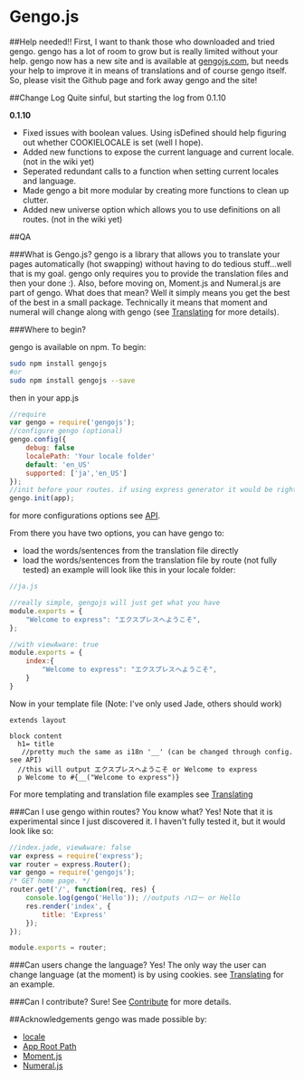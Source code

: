 Gengo.js
========

##Help needed!!
First, I want to thank those who downloaded and tried gengo. gengo has a lot of room to grow but is really limited without your help. gengo now has a new site and is available at [gengojs.com](http://www.gengojs.com), but needs your help to improve it
in means of translations and of course gengo itself. So, please visit the Github page and fork away gengo and the site!

##Change Log
Quite sinful, but starting the log from 0.1.10

**0.1.10**

* Fixed issues with boolean values. Using isDefined should help figuring out whether COOKIELOCALE is set (well I hope).
* Added new functions to expose the current language and current locale. (not in the wiki yet)
* Seperated redundant calls to a function when setting current locales and language.
* Made gengo a bit more modular by creating more functions to clean up clutter.
* Added new universe option which allows you to use definitions on all routes. (not in the wiki yet)


##QA

###What is Gengo.js?
gengo is a library that allows you to translate your pages automatically (hot swapping) without having to do tedious stuff...well that is my goal. gengo only requires you to provide the translation files and then your done :).
Also, before moving on, Moment.js and Numeral.js are part of gengo. What does that mean? Well it simply means you get the best of the best in a small package. Technically it means that moment and numeral will change along with gengo (see [Translating](https://github.com/iwatakeshi/gengojs/wiki/Translating) for more details). 

###Where to begin?

gengo is available on npm. To begin:
```bash
sudo npm install gengojs
#or
sudo npm install gengojs --save
```
then in your app.js
```js
//require
var gengo = require('gengojs');
//configure gengo (optional)
gengo.config({
    debug: false
    localePath: 'Your locale folder'
    default: 'en_US' 
    supported: ['ja','en_US']
});
//init before your routes. if using express generator it would be right after the last app.use
gengo.init(app);

```
for more configurations options see [API](https://github.com/iwatakeshi/gengojs/wiki/API).

From there you have two options, you can have gengo to:
* load the words/sentences from the translation file directly
* load the words/sentences from the translation file by route (not fully tested)
an example will look like this in your locale folder:

```js
//ja.js

//really simple, gengojs will just get what you have
module.exports = {
    "Welcome to express": "エクスプレスへようこそ",    
};

//with viewAware: true
module.exports = {
    index:{
        "Welcome to express": "エクスプレスへようこそ",
    }
}
```

Now in your template file (Note: I've only used Jade, others should work)
```jade
extends layout

block content
  h1= title
   //pretty much the same as i18n '__' (can be changed through config. see API)
  //this will output エクスプレスへようこそ or Welcome to express
  p Welcome to #{__("Welcome to express")} 
```
For more templating and translation file examples see [Translating](https://github.com/iwatakeshi/gengojs/wiki/Translating)

###Can I use gengo within routes?
You know what? Yes! Note that it is experimental since I just discovered it. I haven't fully tested it, but it would look like so:
```js
//index.jade, viewAware: false
var express = require('express');
var router = express.Router();
var gengo = require('gengojs');
/* GET home page. */
router.get('/', function(req, res) {
    console.log(gengo('Hello')); //outputs ハロー or Hello
    res.render('index', {
        title: 'Express'
    });
});

module.exports = router;

```
###Can users change the language?
Yes! The only way the user can change language (at the moment) is by using cookies. see [Translating](https://github.com/iwatakeshi/gengojs/wiki/Translating) for an example.

###Can I contribute?
Sure! See [Contribute](https://github.com/iwatakeshi/gengojs/wiki/Contribute) for more details.

##Acknowledgements
gengo was made possible by:
* [locale](https://github.com/jed/locale)
* [App Root Path](https://github.com/inxilpro/node-app-root-path)
* [Moment.js](https://github.com/moment/moment)
* [Numeral.js](https://github.com/adamwdraper/Numeral-js)